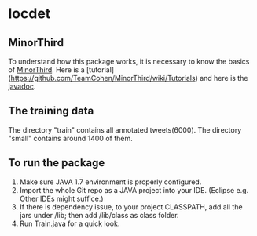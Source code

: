 locdet
======
MinorThird
----------
To understand how this package works, it is necessary to know the basics of [MinorThird](https://github.com/TeamCohen/MinorThird).
Here is a [tutorial] (https://github.com/TeamCohen/MinorThird/wiki/Tutorials) and here is the [javadoc](http://teamcohen.github.io/MinorThird/javadoc/).

The training data
-----------------
The directory "train" contains all annotated tweets(6000).
The directory "small" contains around 1400 of them.

To run the package
-------------------
1. Make sure JAVA 1.7 environment is properly configured.
2. Import the whole Git repo as a JAVA project into your IDE.
(Eclipse e.g. Other IDEs might suffice.)
3. If there is dependency issue, to your project CLASSPATH, add all the jars under /lib; then add /lib/class as class folder.
4. Run Train.java for a quick look.
